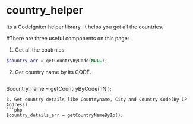 # country_helper
Its a CodeIgniter helper library. It helps you get all the countries.

#There are three useful components on this page:

1. Get all the coutrnies.
  ```php
  $country_arr = getCountryByCode(NULL);
  ```
2. Get country name by its CODE.
    ```php
  $country_name = getCountryByCode('IN');
  ```
3. Get country details like Countryname, City and Country Code(By IP Address).
  ```php
  $country_details_arr = getCountryNameByIp();
  ```
